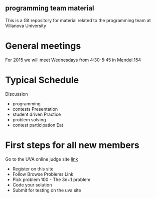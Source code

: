 programming team material
-------------------------
This is a Git repository for material related to the programming team at Villanova University

# General meetings
For 2015 we will meet Wednesdays from 4:30-5:45 in Mendel 154

# Typical Schedule
Discussion
* programming 
* contests
Presentation
* student driven
Practice
* problem solving
* contest participation
Eat

# First steps for all new members
Go to the UVA online judge site [link](uva.onlinejudge.org)
* Register on this site
* Follow Browse Problems Link
* Pick problem 100 - The 3n+1 problem
* Code your solution
* Submit for testing on the uva site

